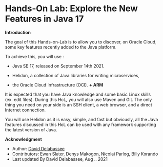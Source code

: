 # Hands-On Lab: Explore the New Features in Java 17

**Introduction**


The goal of this Hands-on-Lab is to allow you to discover, on Oracle Cloud, some key features recently added to the Java platform.

To achieve this, you will use :

* Java SE 17, released on September 14th 2021.

* Helidon, a collection of Java libraries for writing microservices,

* the Oracle Cloud Infrastructure (OCI). **+ ARM**

It is expected that you have Java knowledge and some basic Linux skills (ex. edit files). During this HoL, you will also use Maven and Git. The only thing you need on your side is an SSH client, a web browser, and a direct Internet connection.

You will use Helidon as it is easy, simple, and fast but obviously, all the Java features discussed in this HoL can be used with any framework supporting the latest version of Java.

 	
**Acknowledgment**

 - Author: [David Delabassee](https://delabassee.com)
 - Contributors: Ewan Slater, Denys Makogon, Nicolai Parlog, Billy Korando
 - Last updated By David Delabassee, Aug .. 2021

<div style="display: none;"><span><img src="https://billy.delabassee.com:8080/p/odl-16-lab/0"></span></div>



